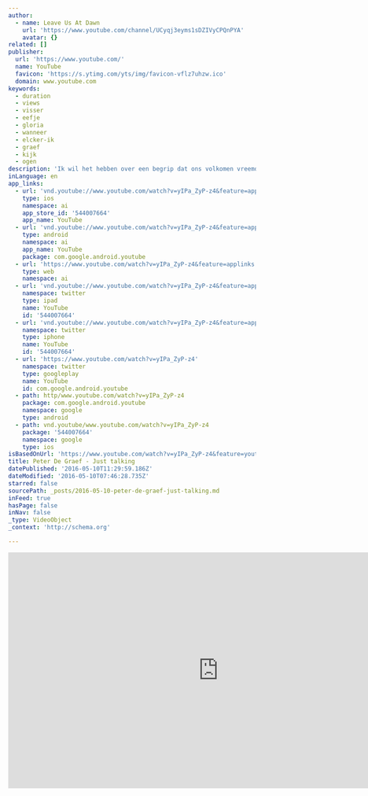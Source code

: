 ```yaml
---
author:
  - name: Leave Us At Dawn
    url: 'https://www.youtube.com/channel/UCyqj3eyms1sDZIVyCPQnPYA'
    avatar: {}
related: []
publisher:
  url: 'https://www.youtube.com/'
  name: YouTube
  favicon: 'https://s.ytimg.com/yts/img/favicon-vflz7uhzw.ico'
  domain: www.youtube.com
keywords:
  - duration
  - views
  - visser
  - eefje
  - gloria
  - wanneer
  - elcker-ik
  - graef
  - kijk
  - ogen
description: 'Ik wil het hebben over een begrip dat ons volkomen vreemd is, maar dat mij bijzonder intrigeert. Verlichting. Van Nisergadatta is de uitspraak: Wanneer ik mijn ogen dicht doe, en ik kijk in mijn binnenste dan kom ik tot de ontdekking dat ik niets ben. Dat is wijsheid.'
inLanguage: en
app_links:
  - url: 'vnd.youtube://www.youtube.com/watch?v=yIPa_ZyP-z4&feature=applinks'
    type: ios
    namespace: ai
    app_store_id: '544007664'
    app_name: YouTube
  - url: 'vnd.youtube://www.youtube.com/watch?v=yIPa_ZyP-z4&feature=applinks'
    type: android
    namespace: ai
    app_name: YouTube
    package: com.google.android.youtube
  - url: 'https://www.youtube.com/watch?v=yIPa_ZyP-z4&feature=applinks'
    type: web
    namespace: ai
  - url: 'vnd.youtube://www.youtube.com/watch?v=yIPa_ZyP-z4&feature=applinks'
    namespace: twitter
    type: ipad
    name: YouTube
    id: '544007664'
  - url: 'vnd.youtube://www.youtube.com/watch?v=yIPa_ZyP-z4&feature=applinks'
    namespace: twitter
    type: iphone
    name: YouTube
    id: '544007664'
  - url: 'https://www.youtube.com/watch?v=yIPa_ZyP-z4'
    namespace: twitter
    type: googleplay
    name: YouTube
    id: com.google.android.youtube
  - path: http/www.youtube.com/watch?v=yIPa_ZyP-z4
    package: com.google.android.youtube
    namespace: google
    type: android
  - path: vnd.youtube/www.youtube.com/watch?v=yIPa_ZyP-z4
    package: '544007664'
    namespace: google
    type: ios
isBasedOnUrl: 'https://www.youtube.com/watch?v=yIPa_ZyP-z4&feature=youtu.be'
title: Peter De Graef - Just talking
datePublished: '2016-05-10T11:29:59.186Z'
dateModified: '2016-05-10T07:46:28.735Z'
starred: false
sourcePath: _posts/2016-05-10-peter-de-graef-just-talking.md
inFeed: true
hasPage: false
inNav: false
_type: VideoObject
_context: 'http://schema.org'

---
```

<iframe src="https://cdn.embedly.com/widgets/media.html?src=https%3A%2F%2Fwww.youtube.com%2Fembed%2FyIPa_ZyP-z4%3Ffeature%3Doembed&amp;url=https%3A%2F%2Fwww.youtube.com%2Fwatch%3Fv%3DyIPa_ZyP-z4%26feature%3Dyoutu.be&amp;image=https%3A%2F%2Fi.ytimg.com%2Fvi%2FyIPa_ZyP-z4%2Fhqdefault.jpg&amp;key=b7d04c9b404c499eba89ee7072e1c4f7&amp;type=text%2Fhtml&amp;schema=youtube" width="854" height="480" scrolling="no" frameborder="0" allowfullscreen="" style=""></iframe>
